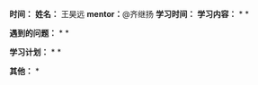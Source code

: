 **时间：** 
**姓名：** 王昊远
**mentor：**@齐继扬
**学习时间：** 
**学习内容：**
* 
* 

**遇到的问题：**
* 
* 

**学习计划：**
* 
* 

**其他：**
* 